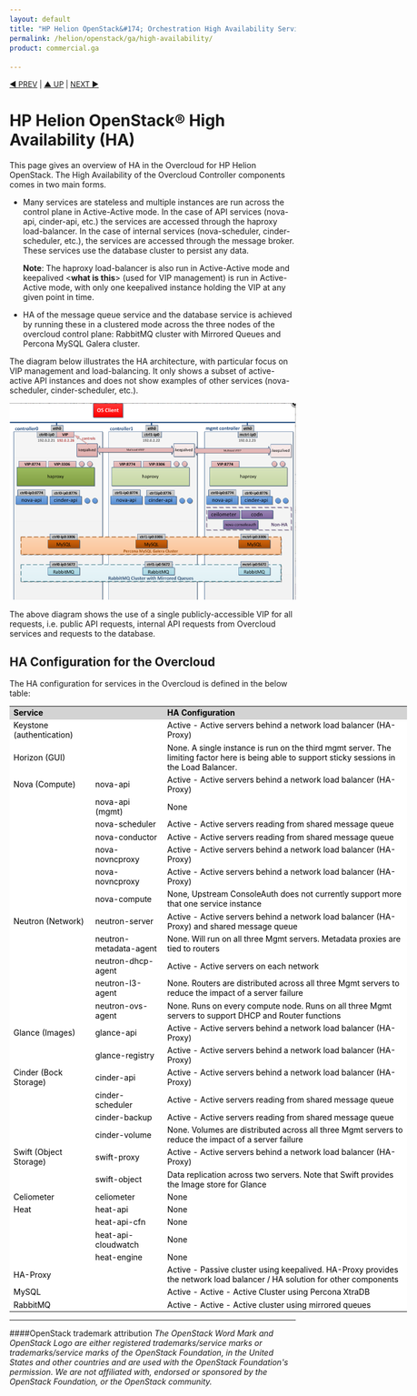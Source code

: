 ```yaml
---
layout: default
title: "HP Helion OpenStack&#174; Orchestration High Availability Service Overview"
permalink: /helion/openstack/ga/high-availability/
product: commercial.ga

---
```

<!--UNDER REVISION-->

<script>

function PageRefresh {
onLoad="window.refresh"
}

PageRefresh();

</script>


<p style="font-size: small;"> <a href="/helion/openstack/services/object/overview/">&#9664; PREV</a> | <a href="/helion/openstack/services/overview/">&#9650; UP</a> | <a href="/helion/openstack/services/reporting/overview/"> NEXT &#9654</a> </p>

# HP Helion OpenStack&#174; High Availability (HA)

This page gives an overview of HA in the Overcloud for HP Helion OpenStack. The High Availability of the Overcloud Controller components comes in two main forms.

* Many services are stateless and multiple instances are run across the control plane in Active-Active mode. In the case of API services (nova-api, cinder-api, etc.) the services are accessed through the haproxy load-balancer. In the case of internal services (nova-scheduler, cinder-scheduler, etc.), the services are accessed through the message broker. These services use the database cluster to persist any data. 

    **Note**: The haproxy load-balancer is also run in Active-Active mode and keepalived <**what is this**> (used for VIP management) is run in Active-Active mode, with only one keepalived instance holding the VIP at any given point in time.

* HA of the message queue service and the database service is achieved by running these in a clustered mode across the three nodes of the overcloud control plane: RabbitMQ cluster with Mirrored Queues and Percona MySQL Galera cluster.


The diagram below illustrates the HA architecture, with particular focus on VIP management and load-balancing. It only shows a subset of active-active API instances and does not show examples of other services (nova-scheduler, cinder-scheduler, etc.). 

<img src="media/ha-architecture.png"/>

The above diagram shows the use of a single publicly-accessible VIP for all requests, i.e. public API requests, internal API requests from Overcloud services and requests to the database. 


## HA Configuration for the Overcloud ##

The HA configuration for services in the Overcloud is defined in the below table:

<table style="text-align: left; vertical-align: top; width:700px;">

<tr style="background-color: lightgrey; color: black;">

  <td><b>Service</b></td><td></td><td><b>HA Configuration</b></td></tr>

<tr style="background-color: white; color: black;">
<td>Keystone (authentication)</td><td></td><td>Active - Active servers behind a network load balancer (HA-Proxy)</td></tr>

<tr style="background-color: white; color: black;">
<td>Horizon (GUI)</td><td></td> <td>None. A single instance is run on the third mgmt server. The limiting factor here is being able to support sticky sessions in the Load Balancer.</td></tr>

<tr style="background-color: white; color: black;">
<td>Nova (Compute)</td><td>nova-api</td><td>Active - Active servers behind a network load balancer (HA-Proxy)</td></tr>

<tr style="background-color: white; color: black;">
<td></td><td>nova-api (mgmt)</td><td>None</td></tr>

<tr style="background-color: white; color: black;">
<td></td><td>nova-scheduler</td><td>Active - Active servers reading from shared message queue</td></tr>

<tr style="background-color: white; color: black;">
<td></td><td>nova-conductor</td><td>Active - Active servers reading from shared message queue</td></tr>

<tr style="background-color: white; color: black;">
<td></td><td>nova-novncproxy</td><td>Active - Active servers behind a network load balancer (HA-Proxy)</td></tr>

<tr style="background-color: white; color: black;">
<td></td><td>nova-novncproxy</td><td>Active - Active servers behind a network load balancer (HA-Proxy)</td></tr>

<tr style="background-color: white; color: black;">
<td></td><td>nova-compute</td><td>None, Upstream ConsoleAuth does not currently support more that one service instance</td></tr>

<tr style="background-color: white; color: black;">
<td>Neutron (Network)</td><td>neutron-server</td><td>Active - Active servers behind a network load balancer (HA-Proxy) and shared message queue</td></tr>

<tr style="background-color: white; color: black;">
<td></td><td>neutron-metadata-agent</td><td>None. Will run on all three Mgmt servers. Metadata proxies are tied to routers</td></tr>

<tr style="background-color: white; color: black;">
<td></td><td>neutron-dhcp-agent</td><td>Active - Active servers on each network</td></tr>

<tr style="background-color: white; color: black;">
<td></td><td>neutron-l3-agent</td><td>None. Routers are distributed across all three Mgmt servers to reduce the impact of a server failure</td></tr>


<tr style="background-color: white; color: black;">
<td></td><td>neutron-ovs-agent</td><td>None. Runs on every compute node. Runs on all three Mgmt servers to support DHCP and Router functions</td></tr>


<tr style="background-color: white; color: black;">
<td>Glance (Images)</td><td>glance-api</td><td>Active - Active servers behind a network load balancer (HA-Proxy)</td></tr>

<tr style="background-color: white; color: black;">
<td></td><td>glance-registry</td><td>Active - Active servers behind a network load balancer (HA-Proxy)</td></tr>


<tr style="background-color: white; color: black;">
<td>Cinder (Bock Storage)</td><td>cinder-api</td><td>Active - Active servers behind a network load balancer (HA-Proxy)</td></tr>


<tr style="background-color: white; color: black;">
<td></td><td>cinder-scheduler</td><td>Active - Active servers reading from shared message queue</td></tr>


<tr style="background-color: white; color: black;">
<td></td><td>cinder-backup</td><td>Active - Active servers reading from shared message queue</td></tr>


<tr style="background-color: white; color: black;">
<td></td><td>cinder-volume</td><td>None. Volumes are distributed across all three Mgmt servers to reduce the impact of a server failure</td></tr>

<tr style="background-color: white; color: black;">
<td>Swift (Object Storage)</td><td>swift-proxy</td><td>Active - Active servers behind a network load balancer (HA-Proxy)</td></tr>


<tr style="background-color: white; color: black;">
<td></td><td>swift-object</td><td>Data replication across two servers. Note that Swift provides the Image store for Glance</td></tr>

<tr style="background-color: white; color: black;">
<td>Celiometer</td><td>celiometer</td><td>None</td></tr>

<tr style="background-color: white; color: black;">
<td>Heat</td><td>heat-api</td><td>None</td></tr>


<tr style="background-color: white; color: black;">
<td></td><td>heat-api-cfn</td><td>None</td></tr>


<tr style="background-color: white; color: black;">
<td></td><td>heat-api-cloudwatch</td><td>None</td></tr>

<tr style="background-color: white; color: black;">
<td></td><td>heat-engine</td><td>None</td></tr>


<tr style="background-color: white; color: black;">
<td>HA-Proxy</td><td></td><td>Active - Passive cluster using keepalived. HA-Proxy provides the network load balancer / HA solution for other components</td></tr>

<tr style="background-color: white; color: black;">
<td>MySQL</td><td></td><td>Active - Active - Active Cluster using Percona XtraDB</td></tr>


<tr style="background-color: white; color: black;">
<td>RabbitMQ</td><td></td><td>Active - Active - Active cluster using mirrored queues</td></tr></table>

----
####OpenStack trademark attribution
*The OpenStack Word Mark and OpenStack Logo are either registered trademarks/service marks or trademarks/service marks of the OpenStack Foundation, in the United States and other countries and are used with the OpenStack Foundation's permission. We are not affiliated with, endorsed or sponsored by the OpenStack Foundation, or the OpenStack community.*







